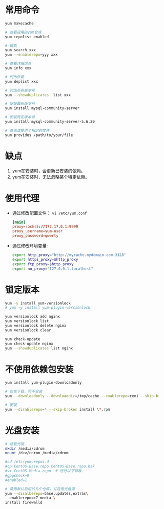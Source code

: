 
# 常用命令

```bash
yum makecache

# 查看启用的yum仓库
yum repolist enabled

# 搜索
yum search xxx
yum --enablerepo=yyy xxx

# 查看详细信息
yum info xxx

# 列出依赖
yum deplist xxx

# 列出所有版本号
yum --showduplicates  list xxx

# 安装最新版本号
yum install mysql-community-server

# 安装特定版本号
yum install mysql-community-server-5.6.20

# 查询谁提供了指定的文件
yum provides /path/to/your/file
```

# 缺点
1. yum在安装时，会更新已安装的依赖。
1. yum在安装时，无法忽略某个特定依赖。

# 使用代理


* 通过修改配置文件： `vi /etc/yum.conf`

    ```conf
    [main]
    proxy=socks5://172.17.0.1:9999 
    proxy_username=yum-user 
    proxy_password=qwerty
    ```
* 通过修改环境变量: 

    ```bash
    export http_proxy="http://mycache.mydomain.com:3128" 
    export https_proxy=$http_proxy
    export ftp_proxy=$http_proxy
    export no_proxy="127.0.0.1,localhost"
    ```

# 锁定版本

```bash
yum -y install yum-versionlock
# yum -y install yum-plugin-versionlock

yum versionlock add nginx
yum versionlock list
yum versionlock delete nginx
yum versionlock clear

yum check-update
yum check-update nginx
yum --showduplicates list nginx
```

# 不使用依赖包安装


```bash
yum install yum-plugin-downloadonly

# 仅仅下载，而不安装
yum --downloadonly --downloaddir=/tmp/cache --enablerepo=remi --skip-broken install php-mysql

# 安装
yum --disablerepo=* --skip-broken install \*.rpm

```


# 光盘安装

```bash
# 挂载光驱
mkdir /media/cdrom 
mount /dev/cdrom /media/cdrom

#cd /etc/yum.repos.d 
#cp CentOS-Base.repo CentOS-Base.repo.bak
#vi CentOS-Media.repo  # 进行以下修改
#gpgcheck=0
#enabled=1 

# 禁用默认启用的几个仓库，并启用光盘源
yum --disalberepo=base,updates,extras\
--enablerepo=c7-media \
install firewalld
```
